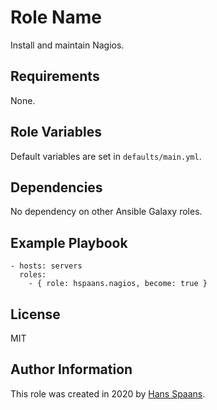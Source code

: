 Role Name
=========

Install and maintain Nagios.

Requirements
------------

None.

Role Variables
--------------

Default variables are set in `defaults/main.yml`.

Dependencies
------------

No dependency on other Ansible Galaxy roles.

Example Playbook
----------------

    - hosts: servers
      roles:
        - { role: hspaans.nagios, become: true }

License
-------

MIT

Author Information
------------------

This role was created in 2020 by [Hans Spaans](https://github.com/hspaans).
